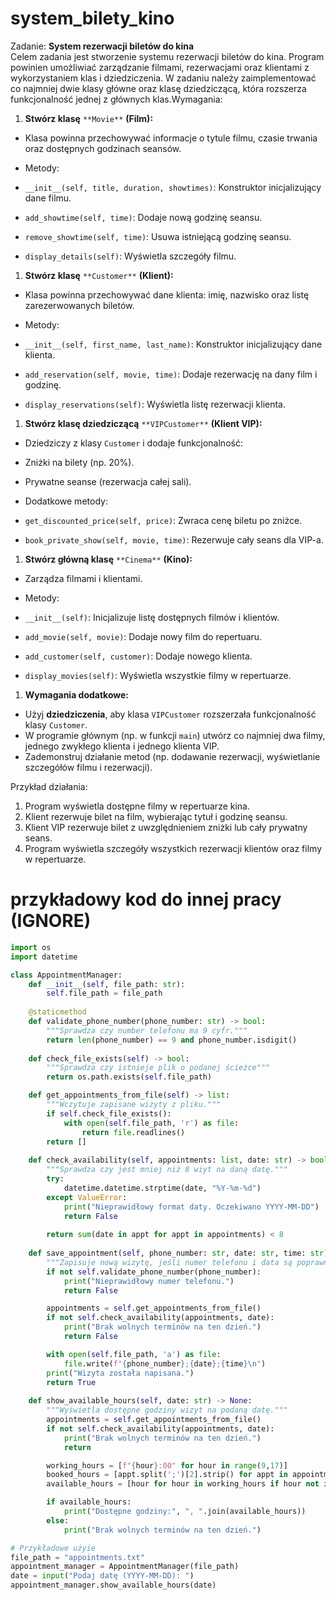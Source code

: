 # system_bilety_kino

Zadanie:  **System rezerwacji biletów do kina**  
Celem zadania jest stworzenie systemu rezerwacji biletów do kina. Program powinien umożliwiać zarządzanie filmami, rezerwacjami oraz klientami z wykorzystaniem klas i dziedziczenia. W zadaniu należy zaimplementować co najmniej dwie klasy główne oraz klasę dziedziczącą, która rozszerza funkcjonalność jednej z głównych klas.Wymagania:  

1.  **Stwórz klasę** `**Movie**` **(Film):**

-   Klasa powinna przechowywać informacje o tytule filmu, czasie trwania oraz dostępnych godzinach seansów.

-   Metody:

-   `__init__(self, title, duration, showtimes)`: Konstruktor inicjalizujący dane filmu.
-   `add_showtime(self, time)`: Dodaje nową godzinę seansu.
-   `remove_showtime(self, time)`: Usuwa istniejącą godzinę seansu.

-   `display_details(self)`: Wyświetla szczegóły filmu.

1.  **Stwórz klasę** `**Customer**` **(Klient):**

-   Klasa powinna przechowywać dane klienta: imię, nazwisko oraz listę zarezerwowanych biletów.

-   Metody:

-   `__init__(self, first_name, last_name)`: Konstruktor inicjalizujący dane klienta.
-   `add_reservation(self, movie, time)`: Dodaje rezerwację na dany film i godzinę.

-   `display_reservations(self)`: Wyświetla listę rezerwacji klienta.

1.  **Stwórz klasę dziedziczącą** `**VIPCustomer**` **(Klient VIP):**

-   Dziedziczy z klasy  `Customer`  i dodaje funkcjonalność:

-   Zniżki na bilety (np. 20%).

-   Prywatne seanse (rezerwacja całej sali).

-   Dodatkowe metody:

-   `get_discounted_price(self, price)`: Zwraca cenę biletu po zniżce.

-   `book_private_show(self, movie, time)`: Rezerwuje cały seans dla VIP-a.

1.  **Stwórz główną klasę** `**Cinema**` **(Kino):**

-   Zarządza filmami i klientami.

-   Metody:

-   `__init__(self)`: Inicjalizuje listę dostępnych filmów i klientów.
-   `add_movie(self, movie)`: Dodaje nowy film do repertuaru.
-   `add_customer(self, customer)`: Dodaje nowego klienta.

-   `display_movies(self)`: Wyświetla wszystkie filmy w repertuarze.

1.  **Wymagania dodatkowe:**

-   Użyj  **dziedziczenia**, aby klasa  `VIPCustomer`  rozszerzała funkcjonalność klasy  `Customer`.
-   W programie głównym (np. w funkcji  `main`) utwórz co najmniej dwa filmy, jednego zwykłego klienta i jednego klienta VIP.
-   Zademonstruj działanie metod (np. dodawanie rezerwacji, wyświetlanie szczegółów filmu i rezerwacji).

Przykład działania:  

1.  Program wyświetla dostępne filmy w repertuarze kina.
2.  Klient rezerwuje bilet na film, wybierając tytuł i godzinę seansu.
3.  Klient VIP rezerwuje bilet z uwzględnieniem zniżki lub cały prywatny seans.
4.  Program wyświetla szczegóły wszystkich rezerwacji klientów oraz filmy w repertuarze.



# przykładowy kod do innej pracy (IGNORE)

```py
import os
import datetime

class AppointmentManager:
    def __init__(self, file_path: str):
        self.file_path = file_path
    
    @staticmethod
    def validate_phone_number(phone_number: str) -> bool:
        """Sprawdza czy number telefonu ma 9 cyfr."""
        return len(phone_number) == 9 and phone_number.isdigit()
    
    def check_file_exists(self) -> bool:
        """Sprawdza czy istnieje plik o podanej ścieżce"""
        return os.path.exists(self.file_path)

    def get_appointments_from_file(self) -> list:
        """Wczytuje zapisane wizyty z pliku."""
        if self.check_file_exists():
            with open(self.file_path, 'r') as file:
                return file.readlines()
        return []
    
    def check_availability(self, appointments: list, date: str) -> bool:
        """Sprawdza czy jest mniej niż 8 wiyt na daną datę."""
        try:
            datetime.datetime.strptime(date, "%Y-%m-%d")
        except ValueError:
            print("Nieprawidłowy format daty. Oczekiwano YYYY-MM-DD")
            return False
        
        return sum(date in appt for appt in appointments) < 8
    
    def save_appointment(self, phone_number: str, date: str, time: str) -> bool:
        """Zapisuje nową wizytę, jeśli numer telefonu i data są poprawne."""
        if not self.validate_phone_number(phone_number):
            print("Nieprawidłowy numer telefonu.")
            return False

        appointments = self.get_appointments_from_file()
        if not self.check_availability(appointments, date):
            print("Brak wolnych terminów na ten dzień.")
            return False

        with open(self.file_path, 'a') as file:
            file.write(f"{phone_number};{date};{time}\n")
        print("Wizyta została napisana.")
        return True
    
    def show_available_hours(self, date: str) -> None:
        """Wyświetla dostępne godziny wizyt na podaną datę."""
        appointments = self.get_appointments_from_file()
        if not self.check_availability(appointments, date):
            print("Brak wolnych terminów na ten dzień.")
            return

        working_hours = [f"{hour}:00" for hour in range(9,17)]
        booked_hours = [appt.split(';')[2].strip() for appt in appointments if date in appt]
        available_hours = [hour for hour in working_hours if hour not in booked_hours]

        if available_hours:
            print("Dostępne godziny:", ", ".join(available_hours))
        else:
            print("Brak wolnych terminów na ten dzień.")

# Przykładowe użyie
file_path = "appointments.txt"
appointment_manager = AppointmentManager(file_path)
date = input("Podaj datę (YYYY-MM-DD): ")
appointment_manager.show_available_hours(date)
```